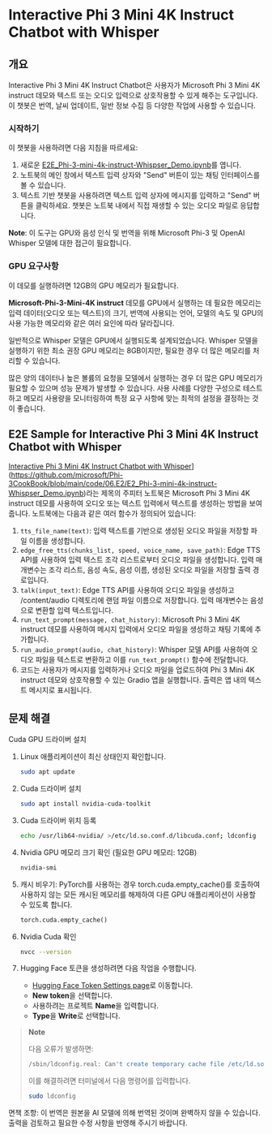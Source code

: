 # Interactive Phi 3 Mini 4K Instruct Chatbot with Whisper

## 개요

Interactive Phi 3 Mini 4K Instruct Chatbot은 사용자가 Microsoft Phi 3 Mini 4K instruct 데모와 텍스트 또는 오디오 입력으로 상호작용할 수 있게 해주는 도구입니다. 이 챗봇은 번역, 날씨 업데이트, 일반 정보 수집 등 다양한 작업에 사용할 수 있습니다.

### 시작하기

이 챗봇을 사용하려면 다음 지침을 따르세요:

1. 새로운 [E2E_Phi-3-mini-4k-instruct-Whispser_Demo.ipynb](https://github.com/microsoft/Phi-3CookBook/blob/main/code/06.E2E/E2E_Phi-3-mini-4k-instruct-Whispser_Demo.ipynb)를 엽니다.
2. 노트북의 메인 창에서 텍스트 입력 상자와 "Send" 버튼이 있는 채팅 인터페이스를 볼 수 있습니다.
3. 텍스트 기반 챗봇을 사용하려면 텍스트 입력 상자에 메시지를 입력하고 "Send" 버튼을 클릭하세요. 챗봇은 노트북 내에서 직접 재생할 수 있는 오디오 파일로 응답합니다.

**Note**: 이 도구는 GPU와 음성 인식 및 번역을 위해 Microsoft Phi-3 및 OpenAI Whisper 모델에 대한 접근이 필요합니다.

### GPU 요구사항

이 데모를 실행하려면 12GB의 GPU 메모리가 필요합니다.

**Microsoft-Phi-3-Mini-4K instruct** 데모를 GPU에서 실행하는 데 필요한 메모리는 입력 데이터(오디오 또는 텍스트)의 크기, 번역에 사용되는 언어, 모델의 속도 및 GPU의 사용 가능한 메모리와 같은 여러 요인에 따라 달라집니다.

일반적으로 Whisper 모델은 GPU에서 실행되도록 설계되었습니다. Whisper 모델을 실행하기 위한 최소 권장 GPU 메모리는 8GB이지만, 필요한 경우 더 많은 메모리를 처리할 수 있습니다.

많은 양의 데이터나 높은 볼륨의 요청을 모델에서 실행하는 경우 더 많은 GPU 메모리가 필요할 수 있으며 성능 문제가 발생할 수 있습니다. 사용 사례를 다양한 구성으로 테스트하고 메모리 사용량을 모니터링하여 특정 요구 사항에 맞는 최적의 설정을 결정하는 것이 좋습니다.

## E2E Sample for Interactive Phi 3 Mini 4K Instruct Chatbot with Whisper

[Interactive Phi 3 Mini 4K Instruct Chatbot with Whisper](../../../../md/06.E2ESamples/E2E_Phi-3-mini-4k-instruct-Whispser_Demo.ipynb)](https://github.com/microsoft/Phi-3CookBook/blob/main/code/06.E2/E2_Phi-3-mini-4k-instruct-Whispser_Demo.ipynb)라는 제목의 주피터 노트북은 Microsoft Phi 3 Mini 4K instruct 데모를 사용하여 오디오 또는 텍스트 입력에서 텍스트를 생성하는 방법을 보여줍니다. 노트북에는 다음과 같은 여러 함수가 정의되어 있습니다:

1. `tts_file_name(text)`: 입력 텍스트를 기반으로 생성된 오디오 파일을 저장할 파일 이름을 생성합니다.
1. `edge_free_tts(chunks_list, speed, voice_name, save_path)`: Edge TTS API를 사용하여 입력 텍스트 조각 리스트로부터 오디오 파일을 생성합니다. 입력 매개변수는 조각 리스트, 음성 속도, 음성 이름, 생성된 오디오 파일을 저장할 출력 경로입니다.
1. `talk(input_text)`: Edge TTS API를 사용하여 오디오 파일을 생성하고 /content/audio 디렉토리에 랜덤 파일 이름으로 저장합니다. 입력 매개변수는 음성으로 변환할 입력 텍스트입니다.
1. `run_text_prompt(message, chat_history)`: Microsoft Phi 3 Mini 4K instruct 데모를 사용하여 메시지 입력에서 오디오 파일을 생성하고 채팅 기록에 추가합니다.
1. `run_audio_prompt(audio, chat_history)`: Whisper 모델 API를 사용하여 오디오 파일을 텍스트로 변환하고 이를 `run_text_prompt()` 함수에 전달합니다.
1. 코드는 사용자가 메시지를 입력하거나 오디오 파일을 업로드하여 Phi 3 Mini 4K instruct 데모와 상호작용할 수 있는 Gradio 앱을 실행합니다. 출력은 앱 내의 텍스트 메시지로 표시됩니다.

## 문제 해결

Cuda GPU 드라이버 설치

1. Linux 애플리케이션이 최신 상태인지 확인합니다.

    ```bash
    sudo apt update
    ```

1. Cuda 드라이버 설치

    ```bash
    sudo apt install nvidia-cuda-toolkit
    ```

1. Cuda 드라이버 위치 등록

    ```bash
    echo /usr/lib64-nvidia/ >/etc/ld.so.conf.d/libcuda.conf; ldconfig
    ```

1. Nvidia GPU 메모리 크기 확인 (필요한 GPU 메모리: 12GB)

    ```bash
    nvidia-smi
    ```

1. 캐시 비우기: PyTorch를 사용하는 경우 torch.cuda.empty_cache()를 호출하여 사용하지 않는 모든 캐시된 메모리를 해제하여 다른 GPU 애플리케이션이 사용할 수 있도록 합니다.

    ```python
    torch.cuda.empty_cache() 
    ```

1. Nvidia Cuda 확인

    ```bash
    nvcc --version
    ```

1. Hugging Face 토큰을 생성하려면 다음 작업을 수행합니다.

    - [Hugging Face Token Settings page](https://huggingface.co/settings/tokens)로 이동합니다.
    - **New token**을 선택합니다.
    - 사용하려는 프로젝트 **Name**을 입력합니다.
    - **Type**을 **Write**로 선택합니다.

> **Note**
>
> 다음 오류가 발생하면:
>
> ```bash
> /sbin/ldconfig.real: Can't create temporary cache file /etc/ld.so.cache~: Permission denied 
> ```
>
> 이를 해결하려면 터미널에서 다음 명령어를 입력합니다.
>
> ```bash
> sudo ldconfig
> ```

면책 조항: 이 번역은 원본을 AI 모델에 의해 번역된 것이며 완벽하지 않을 수 있습니다.
출력을 검토하고 필요한 수정 사항을 반영해 주시기 바랍니다.